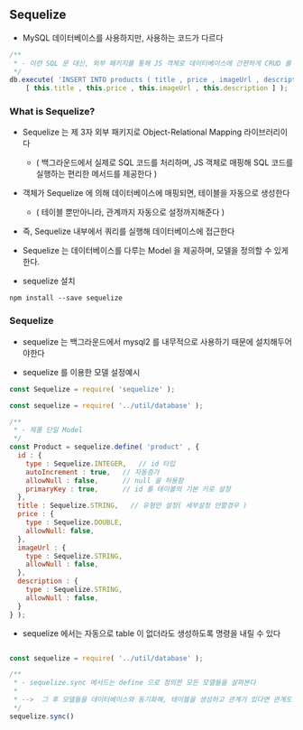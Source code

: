 ## Sequelize

- MySQL 데이터베이스를 사용하지만, 사용하는 코드가 다르다

````javascript
/**
 * - 이런 SQL 문 대신, 외부 패키지를 통해 JS 객체로 데이터베이스에 간편하게 CRUD 를 할 수 있다
 */
db.execute( 'INSERT INTO products ( title , price , imageUrl , description ) VALUES (?, ?, ?, ?)',
    [ this.title , this.price , this.imageUrl , this.description ] );

````

### What is Sequelize?

- Sequelize 는 제 3자 외부 패키지로 Object-Relational Mapping 라이브러리이다
  - ( 백그라운드에서 실제로 SQL 코드를 처리하며, JS 객체로 매핑해 SQL 코드를 실행하는 편리한 메서드를 제공한다 )


- 객체가 Sequelize 에 의해 데이터베이스에 매핑되면, 테이블을 자동으로 생성한다
  - ( 테이블 뿐만아니라, 관계까지 자동으로 설정까지해준다 )


- 즉, Sequelize 내부에서 쿼리를 실행해 데이터베이스에 접근한다


- Sequelize 는 데이터베이스를 다루는 Model 을 제공하며, 모델을 정의할 수 있게한다.


- sequelize 설치
````shell
npm install --save sequelize
````

### Sequelize

- sequelize 는 백그라운드에서 mysql2 를 내무적으로 사용하기 때문에 설치해두어야한다


- sequelize 를 이용한 모델 설정예시
````javascript
const Sequelize = require( 'sequelize' );

const sequelize = require( '../util/database' );

/**
 * - 제품 단일 Model
 */
const Product = sequelize.define( 'product' , {
  id : {
    type : Sequelize.INTEGER,   // id 타입
    autoIncrement : true,   // 자동증가
    allowNull : false,      // null 을 허용함
    primaryKey : true,      // id 를 테이블의 기본 키로 설정
  },
  title : Sequelize.STRING,   // 유형만 설정( 세부설정 안할경우 )
  price : {
    type : Sequelize.DOUBLE,
    allowNull: false,
  },
  imageUrl : {
    type : Sequelize.STRING,
    allowNull : false,
  },
  description : {
    type : Sequelize.STRING,
    allowNull : false,
  }
} );
````

- sequelize 에서는 자동으로 table 이 없더라도 생성하도록 명령을 내릴 수 있다


````javascript

const sequelize = require( '../util/database' );

/**
 * - sequelize.sync 메서드는 define 으로 정의한 모든 모델들을 살펴본다
 * 
 * -->  그 후 모델들을 데이터베이스와 동기화해, 테이블을 생성하고 관계가 있다면 관계도 생성한다
 */
sequelize.sync()

````